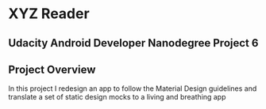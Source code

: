# XYZ Reader

## Udacity Android Developer Nanodegree Project 6

## Project Overview
In this project I redesign an app to follow the Material Design guidelines and translate a set of
static design mocks to a living and breathing app
